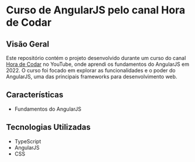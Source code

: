 # Curso de AngularJS pelo canal Hora de Codar

## Visão Geral

Este repositório contém o projeto desenvolvido durante um curso do canal [Hora de Codar](https://www.youtube.com/@MatheusBattisti) no YouTube, onde aprendi os fundamentos do AngularJS em 2022. O curso foi focado em explorar as funcionalidades e o poder do AngularJS, uma das principais frameworks para desenvolvimento web.

## Características

- Fundamentos do AngularJS
  
## Tecnologias Utilizadas

- TypeScript
- AngularJS
- CSS

